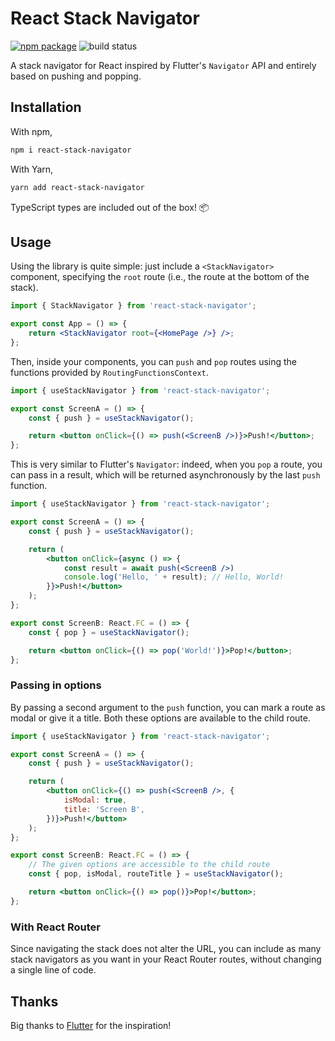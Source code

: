 # React Stack Navigator

[![npm package][npm-badge]][npm] ![build status][build-badge]

[npm]: https://www.npmjs.com/package/react-stack-navigator
[npm-badge]: https://badgen.net/npm/v/react-stack-navigator
[build-badge]: https://app.buddy.works/damianomagrini/react-stack-navigator/pipelines/pipeline/341819/badge.svg?token=e5daa5d3e303ec3297c953e5ba15c55dfd4e9b4d446a68a5572422a54db02fb1

A stack navigator for React inspired by Flutter's `Navigator` API and entirely based on pushing and popping.


## Installation

With npm,

```bash
npm i react-stack-navigator
```

With Yarn,

```bash
yarn add react-stack-navigator
```

TypeScript types are included out of the box! 📦


## Usage

Using the library is quite simple: just include a `<StackNavigator>` component, specifying the `root` route (i.e., the route at the bottom of the stack).

```jsx
import { StackNavigator } from 'react-stack-navigator';

export const App = () => {
	return <StackNavigator root={<HomePage />} />;
};
```

Then, inside your components, you can `push` and `pop` routes using the functions provided by `RoutingFunctionsContext`.

```jsx
import { useStackNavigator } from 'react-stack-navigator';

export const ScreenA = () => {
	const { push } = useStackNavigator();

	return <button onClick={() => push(<ScreenB />)}>Push!</button>;
};
```

This is very similar to Flutter's `Navigator`: indeed, when you `pop` a route, you can pass in a result, which will be returned asynchronously by the last `push` function.

```jsx
import { useStackNavigator } from 'react-stack-navigator';

export const ScreenA = () => {
	const { push } = useStackNavigator();

	return (
		<button onClick={async () => {
			const result = await push(<ScreenB />)
			console.log('Hello, ' + result); // Hello, World!
		}}>Push!</button>
	);
};

export const ScreenB: React.FC = () => {
	const { pop } = useStackNavigator();

	return <button onClick={() => pop('World!')}>Pop!</button>;
};
```

### Passing in options

By passing a second argument to the `push` function, you can mark a route as modal or give it a title. Both these options are available to the child route.

```jsx
import { useStackNavigator } from 'react-stack-navigator';

export const ScreenA = () => {
	const { push } = useStackNavigator();

	return (
		<button onClick={() => push(<ScreenB />, {
			isModal: true,
			title: 'Screen B',
		})}>Push!</button>
	);
};

export const ScreenB: React.FC = () => {
	// The given options are accessible to the child route
	const { pop, isModal, routeTitle } = useStackNavigator();

	return <button onClick={() => pop()}>Pop!</button>;
};
```

### With React Router

Since navigating the stack does not alter the URL, you can include as many stack navigators as you want in your React Router routes, without changing a single line of code.


## Thanks

Big thanks to [Flutter](https://flutter.dev/) for the inspiration!
